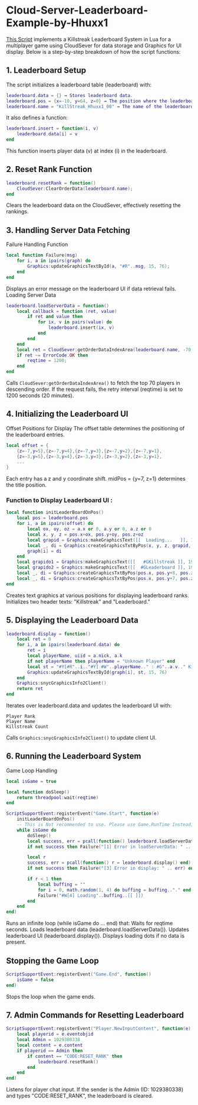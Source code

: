 # Cloud-Server-Leaderboard-Example-by-Hhuxx1
<a href="https://github.com/Hhuxx1-1/Cloud-Server-Leaderboard-Example-by-Hhuxx1/blob/main/Leaderboard%20Aura%20%2B9999.lua"> This Script</a>
implements a Killstreak Leaderboard System in Lua for a multiplayer game using CloudSever for data storage and Graphics for UI display. Below is a step-by-step breakdown of how the script functions:

## 1. Leaderboard Setup
The script initializes a leaderboard table (leaderboard) with:

```lua
leaderboard.data = {} → Stores leaderboard data.
leaderboard.pos = {x=-10, y=64, z=0} → The position where the leaderboard UI is displayed.
leaderboard.name = "KillStreak_Hhuxx1_00" → The name of the leaderboard in CloudSever.
```
It also defines a function:
```lua
leaderboard.insert = function(i, v)
    leaderboard.data[i] = v
end
```
This function inserts player data (v) at index (i) in the leaderboard.

## 2. Reset Rank Function
```lua
leaderboard.resetRank = function()
    CloudSever:ClearOrderData(leaderboard.name);
end
```
Clears the leaderboard data on the CloudSever, effectively resetting the rankings.

## 3. Handling Server Data Fetching
Failure Handling Function
```lua
local function Failure(msg)
    for i, a in ipairs(graph) do 
        Graphics:updateGraphicsTextById(a, "#R"..msg, 15, 76);
    end 
end
```
Displays an error message on the leaderboard UI if data retrieval fails.
Loading Server Data
```lua
leaderboard.loadServerData = function()
    local callback = function (ret, value)
        if ret and value then
            for ix, v in pairs(value) do
                leaderboard.insert(ix, v)
            end
        end
    end
    local ret = CloudSever:getOrderDataIndexArea(leaderboard.name, -70, callback);
    if ret ~= ErrorCode.OK then
        reqtime = 1200;
    end
end
```
Calls ```CloudSever:getOrderDataIndexArea()``` to fetch the top 70 players in descending order.
If the request fails, the retry interval (reqtime) is set to 1200 seconds (20 minutes).

## 4. Initializing the Leaderboard UI
Offset Positions for Display
The offset table determines the positioning of the leaderboard entries.

``` lua
local offset = {
    {z=-7,y=5},{z=-7,y=4},{z=-7,y=3},{z=-7,y=2},{z=-7,y=1},
    {z=-3,y=5},{z=-3,y=4},{z=-3,y=3},{z=-3,y=2},{z=-3,y=1},
    ...
}
```
Each entry has a z and y coordinate shift.
midPos = {y=7, z=1} determines the title position.
### Function to Display Leaderboard UI :
```lua
local function initLeaderBoardOnPos()
    local pos = leaderboard.pos
    for i, a in ipairs(offset) do 
        local ox, oy, oz = a.x or 0, a.y or 0, a.z or 0
        local x, y, z = pos.x+ox, pos.y+oy, pos.z+oz
        local grapid = Graphics:makeGraphicsText([[  Loading...   ]], 15, 80, i)
        local _, di = Graphics:createGraphicsTxtByPos(x, y, z, grapid, 0, 0)
        graph[i] = di
    end 
    local grapido1 = Graphics:makeGraphicsText([[   #GKillstreak ]], 19, 80, #offset+1)
    local grapido2 = Graphics:makeGraphicsText([[  #GLeaderboard ]], 19, 80, #offset+2)
    local _, di = Graphics:createGraphicsTxtByPos(pos.x, pos.y+8, pos.z, grapido1, 0, 0)
    local _, di = Graphics:createGraphicsTxtByPos(pos.x, pos.y+7, pos.z, grapido2, 0, 0)
end
```
Creates text graphics at various positions for displaying leaderboard ranks.
Initializes two header texts: "Killstreak" and "Leaderboard."

## 5. Displaying the Leaderboard Data
``` lua
leaderboard.display = function()
    local ret = 0
    for i, a in ipairs(leaderboard.data) do 
        ret = i
        local playerName, uiid = a.nick, a.k
        if not playerName then playerName = "Unknown Player" end
        local st = "#Y[#R"..i.."#Y] #W"..playerName.." : #G"..a.v.." Kills "..[[  ]]
        Graphics:updateGraphicsTextById(graph[i], st, 15, 76)
    end 
    Graphics:snycGraphicsInfo2Client()
    return ret
end
```
Iterates over leaderboard.data and updates the leaderboard UI with:
```
Player Rank
Player Name
Killstreak Count
```
Calls ```Graphics:snycGraphicsInfo2Client()``` to update client UI.

## 6. Running the Leaderboard System
Game Loop Handling
```lua
local isGame = true 

local function doSleep()
    return threadpool:wait(reqtime)
end

ScriptSupportEvent:registerEvent("Game.Start", function(e)
    initLeaderBoardOnPos()
    -- This is Not recommended to use. Please use Game.RunTime Instead;
    while isGame do
        doSleep()
        local success, err = pcall(function() leaderboard.loadServerData() end)
        if not success then Failure("[1] Error in loadServerData: " .. err) end

        local r
        success, err = pcall(function() r = leaderboard.display() end)
        if not success then Failure("[3] Error in display: " .. err) end

        if r < 1 then
            local buffing = ""
            for i = 0, math.random(1, 4) do buffing = buffing.."." end
            Failure("#W[4] Loading"..buffing..[[ ]])
        end
    end 
end)
```
Runs an infinite loop (while isGame do ... end) that:
Waits for reqtime seconds.
Loads leaderboard data (leaderboard.loadServerData()).
Updates leaderboard UI (leaderboard.display()).
Displays loading dots if no data is present.
## Stopping the Game Loop
```lua
ScriptSupportEvent:registerEvent("Game.End", function()
    isGame = false
end)
```
Stops the loop when the game ends.

## 7. Admin Commands for Resetting Leaderboard
```lua
ScriptSupportEvent:registerEvent("Player.NewInputContent", function(e)
    local playerid = e.eventobjid
    local Admin = 1029380338
    local content = e.content
    if playerid == Admin then 
        if content == "CODE:RESET_RANK" then 
            leaderboard.resetRank()
        end 
    end 
end)
```
Listens for player chat input.
If the sender is the Admin (ID: 1029380338) and types "CODE:RESET_RANK", the leaderboard is cleared.


